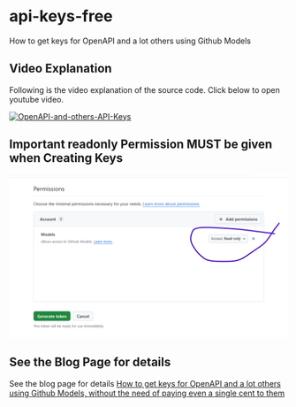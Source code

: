 # api-keys-free
How to get keys for OpenAPI and a lot others using Github Models

## Video Explanation
Following is the video explanation of the source code. Click below to open youtube video.

[![OpenAPI-and-others-API-Keys](https://img.youtube.com/vi/OOrN-QZvpYQ/0.jpg)](https://www.youtube.com/watch?v=OOrN-QZvpYQ)

## Important readonly Permission MUST be given when Creating Keys
![screenshot](Images/readonly-permission.png)

## See the Blog Page for details

See the blog page for details
[How to get keys for OpenAPI and a lot others using Github Models, without the need of paying even a single cent to them](https://hoven.in/aspnet-core/openapi-key-for-developers.html)

